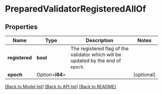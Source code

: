 # PreparedValidatorRegisteredAllOf

## Properties

Name | Type | Description | Notes
------------ | ------------- | ------------- | -------------
**registered** | **bool** | The registered flag of the validator which will be updated by the end of `epoch`. | 
**epoch** | Option<**i64**> |  | [optional]

[[Back to Model list]](../README.md#documentation-for-models) [[Back to API list]](../README.md#documentation-for-api-endpoints) [[Back to README]](../README.md)


